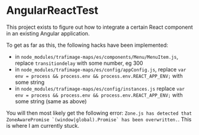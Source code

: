 # AngularReactTest
This project exists to figure out how to integrate a certain React component in an existing Angular application.

To get as far as this, the following hacks have been implemented:
* in `node_modules/trafimage-maps/es/components/Menu/MenuItem.js`, replace `transitiondelay` with some number, eg 300
* in `node_modules/trafimage-maps/es/config/appConfig.js`, replace `var env = process && process.env && process.env.REACT_APP_ENV;` with some string
* in `node_modules/trafimage-maps/es/config/instances.js` replace `var env = process && process.env && process.env.REACT_APP_ENV;` with some string (same as above)

You will then most likely get the following error:
```Zone.js has detected that ZoneAwarePromise `(window|global).Promise` has been overwritten.```. This is where I am currently stuck.
